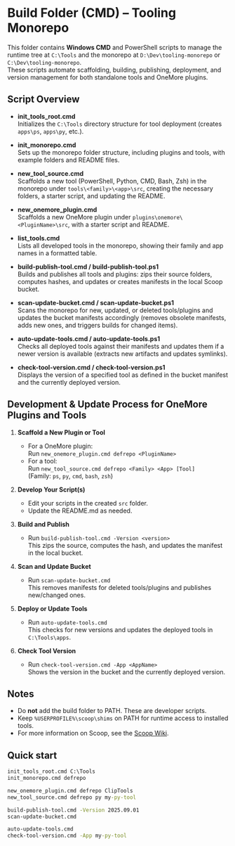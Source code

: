 # Build Folder (CMD) – Tooling Monorepo

This folder contains **Windows CMD** and PowerShell scripts to manage the runtime tree at `C:\Tools` and the monorepo at `D:\Dev\tooling-monorepo` or `C:\Dev\tooling-monorepo`.  
These scripts automate scaffolding, building, publishing, deployment, and version management for both standalone tools and OneMore plugins.

## Script Overview

- **init_tools_root.cmd**  
  Initializes the `C:\Tools` directory structure for tool deployment (creates `apps\ps`, `apps\py`, etc.).

- **init_monorepo.cmd**  
  Sets up the monorepo folder structure, including plugins and tools, with example folders and README files.

- **new_tool_source.cmd**  
  Scaffolds a new tool (PowerShell, Python, CMD, Bash, Zsh) in the monorepo under `tools\<family>\<app>\src`, creating the necessary folders, a starter script, and updating the README.

- **new_onemore_plugin.cmd**  
  Scaffolds a new OneMore plugin under `plugins\onemore\<PluginName>\src`, with a starter script and README.

- **list_tools.cmd**  
  Lists all developed tools in the monorepo, showing their family and app names in a formatted table.

- **build-publish-tool.cmd / build-publish-tool.ps1**  
  Builds and publishes all tools and plugins: zips their source folders, computes hashes, and updates or creates manifests in the local Scoop bucket.

- **scan-update-bucket.cmd / scan-update-bucket.ps1**  
  Scans the monorepo for new, updated, or deleted tools/plugins and updates the bucket manifests accordingly (removes obsolete manifests, adds new ones, and triggers builds for changed items).

- **auto-update-tools.cmd / auto-update-tools.ps1**  
  Checks all deployed tools against their manifests and updates them if a newer version is available (extracts new artifacts and updates symlinks).

- **check-tool-version.cmd / check-tool-version.ps1**  
  Displays the version of a specified tool as defined in the bucket manifest and the currently deployed version.

## Development & Update Process for OneMore Plugins and Tools

1. **Scaffold a New Plugin or Tool**
   - For a OneMore plugin:  
     Run `new_onemore_plugin.cmd defrepo <PluginName>`
   - For a tool:  
     Run `new_tool_source.cmd defrepo <Family> <App> [Tool]`  
     (Family: `ps`, `py`, `cmd`, `bash`, `zsh`)

2. **Develop Your Script(s)**
   - Edit your scripts in the created `src` folder.
   - Update the README.md as needed.

3. **Build and Publish**
   - Run `build-publish-tool.cmd -Version <version>`  
     This zips the source, computes the hash, and updates the manifest in the local bucket.

4. **Scan and Update Bucket**
   - Run `scan-update-bucket.cmd`  
     This removes manifests for deleted tools/plugins and publishes new/changed ones.

5. **Deploy or Update Tools**
   - Run `auto-update-tools.cmd`  
     This checks for new versions and updates the deployed tools in `C:\Tools\apps`.

6. **Check Tool Version**
   - Run `check-tool-version.cmd -App <AppName>`  
     Shows the version in the bucket and the currently deployed version.

## Notes

- Do **not** add the build folder to PATH. These are developer scripts.
- Keep `%USERPROFILE%\scoop\shims` on PATH for runtime access to installed tools.
- For more information on Scoop, see the [Scoop Wiki](https://github.com/ScoopInstaller/Scoop/wiki).

## Quick start
```cmd
init_tools_root.cmd C:\Tools
init_monorepo.cmd defrepo

new_onemore_plugin.cmd defrepo ClipTools
new_tool_source.cmd defrepo py my-py-tool

build-publish-tool.cmd -Version 2025.09.01
scan-update-bucket.cmd

auto-update-tools.cmd
check-tool-version.cmd -App my-py-tool
```
